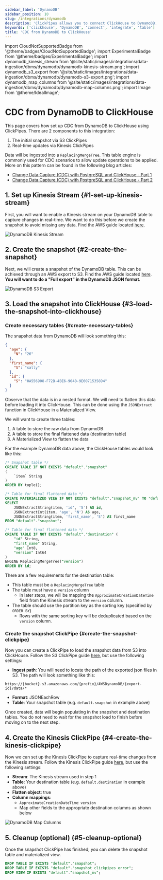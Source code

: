 ```yaml
---
sidebar_label: 'DynamoDB'
sidebar_position: 10
slug: /integrations/dynamodb
description: 'ClickPipes allows you to connect ClickHouse to DynamoDB.'
keywords: ['clickhouse', 'DynamoDB', 'connect', 'integrate', 'table']
title: 'CDC from DynamoDB to ClickHouse'
---
```


import CloudNotSupportedBadge from '@theme/badges/CloudNotSupportedBadge';
import ExperimentalBadge from '@theme/badges/ExperimentalBadge';
import dynamodb_kinesis_stream from '@site/static/images/integrations/data-ingestion/dbms/dynamodb/dynamodb-kinesis-stream.png';
import dynamodb_s3_export from '@site/static/images/integrations/data-ingestion/dbms/dynamodb/dynamodb-s3-export.png';
import dynamodb_map_columns from '@site/static/images/integrations/data-ingestion/dbms/dynamodb/dynamodb-map-columns.png';
import Image from '@theme/IdealImage';

# CDC from DynamoDB to ClickHouse

<ExperimentalBadge/>

This page covers how set up CDC from DynamoDB to ClickHouse using ClickPipes. There are 2 components to this integration:
1. The initial snapshot via S3 ClickPipes
2. Real-time updates via Kinesis ClickPipes

Data will be ingested into a `ReplacingMergeTree`. This table engine is commonly used for CDC scenarios to allow update operations to be applied. More on this pattern can be found in the following blog articles:

* [Change Data Capture (CDC) with PostgreSQL and ClickHouse - Part 1](https://clickhouse.com/blog/clickhouse-postgresql-change-data-capture-cdc-part-1?loc=docs-rockest-migrations)
* [Change Data Capture (CDC) with PostgreSQL and ClickHouse - Part 2](https://clickhouse.com/blog/clickhouse-postgresql-change-data-capture-cdc-part-2?loc=docs-rockest-migrations)

## 1. Set up Kinesis Stream {#1-set-up-kinesis-stream}

First, you will want to enable a Kinesis stream on your DynamoDB table to capture changes in real-time. We want to do this before we create the snapshot to avoid missing any data.
Find the AWS guide located [here](https://docs.aws.amazon.com/amazondynamodb/latest/developerguide/kds.html).

<Image img={dynamodb_kinesis_stream} size="lg" alt="DynamoDB Kinesis Stream" border/>

## 2. Create the snapshot {#2-create-the-snapshot}

Next, we will create a snapshot of the DynamoDB table. This can be achieved through an AWS export to S3. Find the AWS guide located [here](https://docs.aws.amazon.com/amazondynamodb/latest/developerguide/S3DataExport.HowItWorks.html).
**You will want to do a "Full export" in the DynamoDB JSON format.**

<Image img={dynamodb_s3_export} size="md" alt="DynamoDB S3 Export" border/>

## 3. Load the snapshot into ClickHouse {#3-load-the-snapshot-into-clickhouse}

### Create necessary tables {#create-necessary-tables}

The snapshot data from DynamoDB will look something this:
```json
{
  "age": {
    "N": "26"
  },
  "first_name": {
    "S": "sally"
  },
  "id": {
    "S": "0A556908-F72B-4BE6-9048-9E60715358D4"
  }
}
```

Observe that the data is in a nested format. We will need to flatten this data before loading it into ClickHouse. This can be done using the `JSONExtract` function in ClickHouse in a Materialized View.

We will want to create three tables:
1. A table to store the raw data from DynamoDB
2. A table to store the final flattened data (destination table)
3. A Materialized View to flatten the data


For the example DynamoDB data above, the ClickHouse tables would look like this:

```sql
/* Snapshot table */
CREATE TABLE IF NOT EXISTS "default"."snapshot"
(
    `item` String
)
ORDER BY tuple();

/* Table for final flattened data */
CREATE MATERIALIZED VIEW IF NOT EXISTS "default"."snapshot_mv" TO "default"."destination" AS
SELECT
    JSONExtractString(item, 'id', 'S') AS id,
    JSONExtractInt(item, 'age', 'N') AS age,
    JSONExtractString(item, 'first_name', 'S') AS first_name
FROM "default"."snapshot";

/* Table for final flattened data */
CREATE TABLE IF NOT EXISTS "default"."destination" (
    "id" String,
    "first_name" String,
    "age" Int8,
    "version" Int64
)
ENGINE ReplacingMergeTree("version")
ORDER BY id;
```

There are a few requirements for the destination table:
- This table must be a `ReplacingMergeTree` table
- The table must have a `version` column
  - In later steps, we will be mapping the `ApproximateCreationDateTime` field from the Kinesis stream to the `version` column.
- The table should use the partition key as the sorting key (specified by `ORDER BY`)
  - Rows with the same sorting key will be deduplicated based on the `version` column.

### Create the snapshot ClickPipe {#create-the-snapshot-clickpipe}
Now you can create a ClickPipe to load the snapshot data from S3 into ClickHouse. Follow the S3 ClickPipe guide [here](/integrations/data-ingestion/clickpipes/object-storage.md), but use the following settings:

- **Ingest path**: You will need to locate the path of the exported json files in S3. The path will look something like this:

```text
https://{bucket}.s3.amazonaws.com/{prefix}/AWSDynamoDB/{export-id}/data/*
```

- **Format**: JSONEachRow
- **Table**: Your snapshot table (e.g. `default.snapshot` in example above)

Once created, data will begin populating in the snapshot and destination tables. You do not need to wait for the snapshot load to finish before moving on to the next step.

## 4. Create the Kinesis ClickPipe {#4-create-the-kinesis-clickpipe}

Now we can set up the Kinesis ClickPipe to capture real-time changes from the Kinesis stream. Follow the Kinesis ClickPipe guide [here](/integrations/data-ingestion/clickpipes/kinesis.md), but use the following settings:

- **Stream**: The Kinesis stream used in step 1
- **Table**: Your destination table (e.g. `default.destination` in example above)
- **Flatten object**: true
- **Column mappings**:
  - `ApproximateCreationDateTime`: `version`
  - Map other fields to the appropriate destination columns as shown below

<Image img={dynamodb_map_columns} size="md" alt="DynamoDB Map Columns" border/>

## 5. Cleanup (optional) {#5-cleanup-optional}

Once the snapshot ClickPipe has finished, you can delete the snapshot table and materialized view.

```sql
DROP TABLE IF EXISTS "default"."snapshot";
DROP TABLE IF EXISTS "default"."snapshot_clickpipes_error";
DROP VIEW IF EXISTS "default"."snapshot_mv";
```
